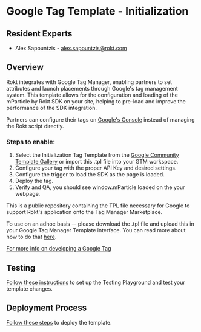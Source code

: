 # Google Tag Template - Initialization

## Resident Experts

- Alex Sapountzis - alex.sapountzis@rokt.com

## Overview

Rokt integrates with Google Tag Manager, enabling partners to set attributes and launch placements through Google's tag management system. This template allows for the configuration and loading of the mParticle by Rokt SDK on your site, helping to pre-load and improve the performance of the SDK integration.

Partners can configure their tags on [Google's Console](https://tagmanager.google.com/gallery/#/?page=1) instead of managing the Rokt script directly.

### Steps to enable:
1. Select the Initialization Tag Template from the [Google Community Template Gallery](https://tagmanager.google.com/gallery/#/?page=1) or import this .tpl file into your GTM workspace.
2. Configure your tag with the proper API Key and desired settings. 
3. Configure the trigger to load the SDK as the page is loaded. 
4. Deploy the tag. 
5. Verify and QA, you should see window.mParticle loaded on the your webpage.

This is a public repository containing the TPL file necessary for Google to support Rokt's application onto the Tag Manager Marketplace.

To use on an adhoc basis -- please download the .tpl file and upload this in your Google Tag Manager Template interface. You can read more about how to do that [here](https://developers.google.com/tag-platform/tag-manager/templates).

[For more info on developing a Google Tag](https://developers.google.com/tag-platform/tag-manager)

## Testing

[Follow these instructions](https://github.com/ROKT/gtm_wrapper/tree/master/docs/guides/how-to-test.md) to set up the Testing Playground and test your template changes.

## Deployment Process

[Follow these steps](https://developers.google.com/tag-platform/tag-manager/templates/gallery#update_your_template) to deploy the template.
